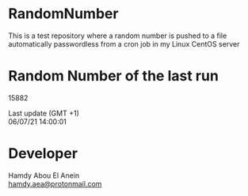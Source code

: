 # RandomNumber    
This is a test repository where a random number is pushed to a file automatically passwordless from a cron job in my Linux CentOS server    
# Random Number of the last run   
15882
      
Last update (GMT +1)    
06/07/21 14:00:01
# Developer    
Hamdy Abou El Anein   
hamdy.aea@protonmail.com
